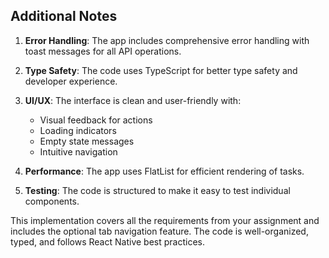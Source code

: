 
## Additional Notes

1. **Error Handling**: The app includes comprehensive error handling with toast messages for all API operations.

2. **Type Safety**: The code uses TypeScript for better type safety and developer experience.

3. **UI/UX**: The interface is clean and user-friendly with:
   - Visual feedback for actions
   - Loading indicators
   - Empty state messages
   - Intuitive navigation

4. **Performance**: The app uses FlatList for efficient rendering of tasks.

5. **Testing**: The code is structured to make it easy to test individual components.

This implementation covers all the requirements from your assignment and includes the optional tab navigation feature. The code is well-organized, typed, and follows React Native best practices.
